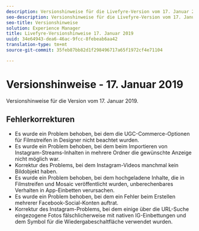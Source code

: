 ```yaml
---
description: Versionshinweise für die Livefyre-Version vom 17. Januar 2019.
seo-description: Versionshinweise für die Livefyre-Version vom 17. Januar 2019.
seo-title: Versionshinweise
solution: Experience Manager
title: Livefyre-Versionshinweise 17. Januar 2019
uuid: 34e64943-dea6-46ac-9fcc-8febeab6aa42
translation-type: tm+mt
source-git-commit: 35feb87bb82d1f298496717a65f1972cf4e71104

---
```



# Versionshinweise - 17. Januar 2019

Versionshinweise für die Version vom 17. Januar 2019.

## Fehlerkorrekturen

* Es wurde ein Problem behoben, bei dem die UGC-Commerce-Optionen für Filmstreifen in Designer nicht beachtet wurden.
* Es wurde ein Problem behoben, bei dem beim Importieren von Instagram-Streams-Inhalten in mehrere Ordner die gewünschte Anzeige nicht möglich war.
* Korrektur des Problems, bei dem Instagram-Videos manchmal kein Bildobjekt haben.
* Es wurde ein Problem behoben, bei dem hochgeladene Inhalte, die in Filmstreifen und Mosaic veröffentlicht wurden, unberechenbares Verhalten in App-Einbetten verursachen.
* Es wurde ein Problem behoben, bei dem ein Fehler beim Erstellen mehrerer Facebook-Social-Konten auftrat.
* Korrektur des Instagram-Problems, bei dem einige über die URL-Suche eingezogene Fotos fälschlicherweise mit nativen IG-Einbettungen und dem Symbol für die Wiedergabeschaltfläche verwendet wurden.
